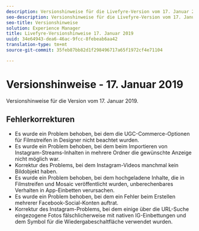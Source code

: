 ```yaml
---
description: Versionshinweise für die Livefyre-Version vom 17. Januar 2019.
seo-description: Versionshinweise für die Livefyre-Version vom 17. Januar 2019.
seo-title: Versionshinweise
solution: Experience Manager
title: Livefyre-Versionshinweise 17. Januar 2019
uuid: 34e64943-dea6-46ac-9fcc-8febeab6aa42
translation-type: tm+mt
source-git-commit: 35feb87bb82d1f298496717a65f1972cf4e71104

---
```



# Versionshinweise - 17. Januar 2019

Versionshinweise für die Version vom 17. Januar 2019.

## Fehlerkorrekturen

* Es wurde ein Problem behoben, bei dem die UGC-Commerce-Optionen für Filmstreifen in Designer nicht beachtet wurden.
* Es wurde ein Problem behoben, bei dem beim Importieren von Instagram-Streams-Inhalten in mehrere Ordner die gewünschte Anzeige nicht möglich war.
* Korrektur des Problems, bei dem Instagram-Videos manchmal kein Bildobjekt haben.
* Es wurde ein Problem behoben, bei dem hochgeladene Inhalte, die in Filmstreifen und Mosaic veröffentlicht wurden, unberechenbares Verhalten in App-Einbetten verursachen.
* Es wurde ein Problem behoben, bei dem ein Fehler beim Erstellen mehrerer Facebook-Social-Konten auftrat.
* Korrektur des Instagram-Problems, bei dem einige über die URL-Suche eingezogene Fotos fälschlicherweise mit nativen IG-Einbettungen und dem Symbol für die Wiedergabeschaltfläche verwendet wurden.
